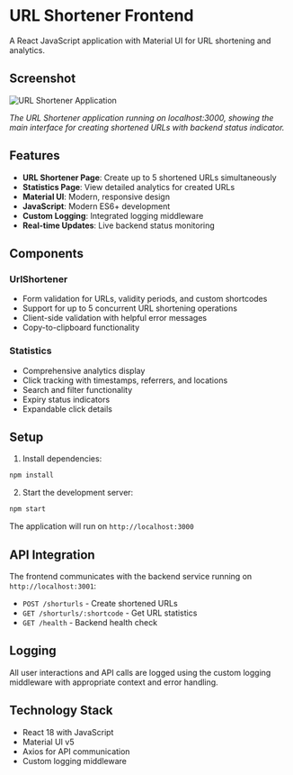# URL Shortener Frontend

A React JavaScript application with Material UI for URL shortening and analytics.

## Screenshot

![URL Shortener Application](https://github.com/AnkitSingh-ai/2200911530021/blob/main/frontend/src/assets/url-shortener-screenshot.png)

*The URL Shortener application running on localhost:3000, showing the main interface for creating shortened URLs with backend status indicator.*

## Features

- **URL Shortener Page**: Create up to 5 shortened URLs simultaneously
- **Statistics Page**: View detailed analytics for created URLs
- **Material UI**: Modern, responsive design
- **JavaScript**: Modern ES6+ development
- **Custom Logging**: Integrated logging middleware
- **Real-time Updates**: Live backend status monitoring

## Components

### UrlShortener
- Form validation for URLs, validity periods, and custom shortcodes
- Support for up to 5 concurrent URL shortening operations
- Client-side validation with helpful error messages
- Copy-to-clipboard functionality

### Statistics
- Comprehensive analytics display
- Click tracking with timestamps, referrers, and locations
- Search and filter functionality
- Expiry status indicators
- Expandable click details

## Setup

1. Install dependencies:
```bash
npm install
```

2. Start the development server:
```bash
npm start
```

The application will run on `http://localhost:3000`

## API Integration

The frontend communicates with the backend service running on `http://localhost:3001`:

- `POST /shorturls` - Create shortened URLs
- `GET /shorturls/:shortcode` - Get URL statistics
- `GET /health` - Backend health check

## Logging

All user interactions and API calls are logged using the custom logging middleware with appropriate context and error handling.

## Technology Stack

- React 18 with JavaScript
- Material UI v5
- Axios for API communication
- Custom logging middleware